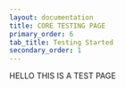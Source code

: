 ```yaml
---
layout: documentation
title: CORE TESTING PAGE
primary_order: 6
tab_title: Testing Started
secondary_order: 1
---
```


[comment]: # "title: CORE TESTING PAGE"
[comment]: # "ordering: 6"
[comment]: # "header: 1"
[comment]: # "name: Testing Started"
[comment]: # "secondary_ordering: 1"


HELLO THIS IS A TEST PAGE
